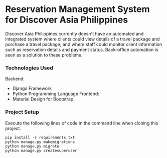 # Reservation Management System for Discover Asia Philippines
Discover Asia Philippines currently doesn't have an automated and integrated system where clients could view details of a travel package and purchase a travel package; and where staff could monitor client information such as reservation details and payment status. Back-office automation is seen as a solution to these problems.

### Technologies Used
Backend:
- Django Framework
- Python Programming Language
Frontend:
- Material Design for Bootstrap

### Project Setup
Execute the following lines of code in the command line when cloning this project.  
```
pip install -r requirements.txt
python manage.py makemigrations
python manage.py migrate 
python manage.py createsuperuser
```   
